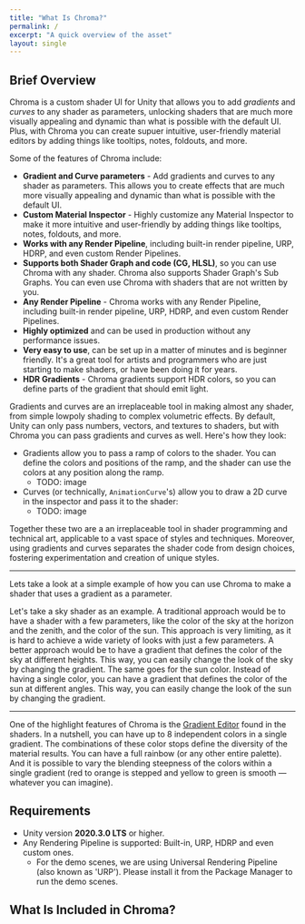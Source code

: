 ```yaml
---
title: "What Is Chroma?"
permalink: /
excerpt: "A quick overview of the asset"
layout: single
---
```


<!--
**<span style="font-size:larger;">[Full documentation online](https://chroma.dustyroom.com)</span>**
{: .notice--info}
-->

<!--
Important!
{: .notice--danger}
-->

## Brief Overview

Chroma is a custom shader UI for Unity that allows you to add *gradients* and *curves* to any shader as parameters, unlocking shaders that are much more visually appealing and dynamic than what is possible with the default UI. Plus, with Chroma you can create supuer intuitive, user-friendly material editors by adding things like tooltips, notes, foldouts, and more.

Some of the features of Chroma include:
- **Gradient and Curve parameters** - Add gradients and curves to any shader as parameters. This allows you to create effects that are much more visually appealing and dynamic than what is possible with the default UI.
- **Custom Material Inspector** - Highly customize any Material Inspector to make it more intuitive and user-friendly by adding things like tooltips, notes, foldouts, and more.
- **Works with any Render Pipeline**, including built-in render pipeline, URP, HDRP, and even custom Render Pipelines.
- **Supports both Shader Graph and code (CG, HLSL)**, so you can use Chroma with any shader. Chroma also supports Shader Graph's Sub Graphs. You can even use Chroma with shaders that are not written by you.
- **Any Render Pipeline** - Chroma works with any Render Pipeline, including built-in render pipeline, URP, HDRP, and even custom Render Pipelines.
- **Highly optimized** and can be used in production without any performance issues.
- **Very easy to use**, can be set up in a matter of minutes and is beginner friendly. It's a great tool for artists and programmers who are just starting to make shaders, or have been doing it for years.
- **HDR Gradients** - Chroma gradients support HDR colors, so you can define parts of the gradient that should emit light.

Gradients and curves are an irreplaceable tool in making almost any shader, from simple lowpoly shading to complex volumetric effects. By default, Unity can only pass numbers, vectors, and textures to shaders, but with Chroma you can pass gradients and curves as well. Here's how they look:
- Gradients allow you to pass a ramp of colors to the shader. You can define the colors and positions of the ramp, and the shader can use the colors at any position along the ramp.
  - TODO: image
- Curves (or technically, `AnimationCurve`'s) allow you to draw a 2D curve in the inspector and pass it to the shader:
  - TODO: image

Together these two are a an irreplaceable tool in shader programming and technical art, applicable to a vast space of styles and techniques. Moreover, using gradients and curves separates the shader code from design choices, fostering experimentation and creation of unique styles.

---
Lets take a look at a simple example of how you can use Chroma to make a shader that uses a gradient as a parameter.

Let's take a sky shader as an example. A traditional approach would be to have a shader with a few parameters, like the color of the sky at the horizon and the zenith, and the color of the sun. This approach is very limiting, as it is hard to achieve a wide variety of looks with just a few parameters. A better approach would be to have a gradient that defines the color of the sky at different heights. This way, you can easily change the look of the sky by changing the gradient. The same goes for the sun color. Instead of having a single color, you can have a gradient that defines the color of the sun at different angles. This way, you can easily change the look of the sun by changing the gradient.

---

One of the highlight features of Chroma is the [Gradient Editor](stylized-lit-shader/#gradient) found in the shaders. In a nutshell, you can have up to 8 independent colors in a single gradient. The combinations of these color stops define the diversity of the material results. You can have a full rainbow (or any other entire palette). And it is possible to vary the blending steepness of the colors within a single gradient (red to orange is stepped and yellow to green is smooth — whatever you can imagine).
## Requirements

  * Unity version **2020.3.0 LTS** or higher.
  * Any Rendering Pipeline is supported: Built-in, URP, HDRP and even custom ones.
    * For the demo scenes, we are using Universal Rendering Pipeline (also known as 'URP'). Please install it from the Package Manager to run the demo scenes.

## What Is Included in Chroma?
